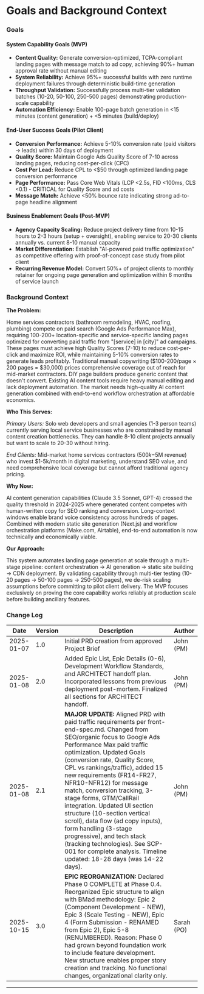 # Goals and Background Context

### Goals

#### System Capability Goals (MVP)
- **Content Quality:** Generate conversion-optimized, TCPA-compliant landing pages with message match to ad copy, achieving 90%+ human approval rate without manual editing
- **System Reliability:** Achieve 95%+ successful builds with zero runtime deployment failures through deterministic build-time generation
- **Throughput Validation:** Successfully process multi-tier validation batches (10-20, 50-100, 250-500 pages) demonstrating production-scale capability
- **Automation Efficiency:** Enable 100-page batch generation in <15 minutes (content generation) + <5 minutes (build/deploy)

#### End-User Success Goals (Pilot Client)
- **Conversion Performance:** Achieve 5-10% conversion rate (paid visitors → leads) within 30 days of deployment
- **Quality Score:** Maintain Google Ads Quality Score of 7-10 across landing pages, reducing cost-per-click (CPC)
- **Cost Per Lead:** Reduce CPL to <$50 through optimized landing page conversion performance
- **Page Performance:** Pass Core Web Vitals (LCP <2.5s, FID <100ms, CLS <0.1) - CRITICAL for Quality Score and ad costs
- **Message Match:** Achieve <50% bounce rate indicating strong ad-to-page headline alignment

#### Business Enablement Goals (Post-MVP)
- **Agency Capacity Scaling:** Reduce project delivery time from 10-15 hours to 2-3 hours (setup + oversight), enabling service to 20-30 clients annually vs. current 8-10 manual capacity
- **Market Differentiation:** Establish "AI-powered paid traffic optimization" as competitive offering with proof-of-concept case study from pilot client
- **Recurring Revenue Model:** Convert 50%+ of project clients to monthly retainer for ongoing page generation and optimization within 6 months of service launch

### Background Context

**The Problem:**

Home services contractors (bathroom remodeling, HVAC, roofing, plumbing) compete on paid search (Google Ads Performance Max), requiring 100-200+ location-specific and service-specific landing pages optimized for converting paid traffic from "[service] in [city]" ad campaigns. These pages must achieve high Quality Scores (7-10) to reduce cost-per-click and maximize ROI, while maintaining 5-10% conversion rates to generate leads profitably. Traditional manual copywriting ($100-200/page × 200 pages = $30,000) prices comprehensive coverage out of reach for mid-market contractors. DIY page builders produce generic content that doesn't convert. Existing AI content tools require heavy manual editing and lack deployment automation. The market needs high-quality AI content generation combined with end-to-end workflow orchestration at affordable economics.

**Who This Serves:**

*Primary Users:* Solo web developers and small agencies (1-3 person teams) currently serving local service businesses who are constrained by manual content creation bottlenecks. They can handle 8-10 client projects annually but want to scale to 20-30 without hiring.

*End Clients:* Mid-market home services contractors ($500k-$5M revenue) who invest $1-5k/month in digital marketing, understand SEO value, and need comprehensive local coverage but cannot afford traditional agency pricing.

**Why Now:**

AI content generation capabilities (Claude 3.5 Sonnet, GPT-4) crossed the quality threshold in 2024-2025 where generated content competes with human-written copy for SEO ranking and conversion. Long-context windows enable brand voice consistency across hundreds of pages. Combined with modern static site generation (Next.js) and workflow orchestration platforms (Make.com, Airtable), end-to-end automation is now technically and economically viable.

**Our Approach:**

This system automates landing page generation at scale through a multi-stage pipeline: content orchestration → AI generation → static site building → CDN deployment. By validating capability through multi-tier testing (10-20 pages → 50-100 pages → 250-500 pages), we de-risk scaling assumptions before committing to pilot client delivery. The MVP focuses exclusively on proving the core capability works reliably at production scale before building ancillary features.

### Change Log

| Date | Version | Description | Author |
|------|---------|-------------|--------|
| 2025-01-07 | 1.0 | Initial PRD creation from approved Project Brief | John (PM) |
| 2025-01-08 | 2.0 | Added Epic List, Epic Details (0-6), Development Workflow Standards, and ARCHITECT handoff plan. Incorporated lessons from previous deployment post-mortem. Finalized all sections for ARCHITECT handoff. | John (PM) |
| 2025-01-08 | 2.1 | **MAJOR UPDATE:** Aligned PRD with paid traffic requirements per front-end-spec.md. Changed from SEO/organic focus to Google Ads Performance Max paid traffic optimization. Updated Goals (conversion rate, Quality Score, CPL vs rankings/traffic), added 15 new requirements (FR14-FR27, NFR10-NFR12) for message match, conversion tracking, 3-stage forms, GTM/CallRail integration. Updated UI section structure (10-section vertical scroll), data flow (ad copy inputs), form handling (3-stage progressive), and tech stack (tracking technologies). See SCP-001 for complete analysis. Timeline updated: 18-28 days (was 14-22 days). | John (PM) |
| 2025-10-15 | 3.0 | **EPIC REORGANIZATION:** Declared Phase 0 COMPLETE at Phase 0.4. Reorganized Epic structure to align with BMad methodology: Epic 2 (Component Development - NEW), Epic 3 (Scale Testing - NEW), Epic 4 (Form Submission - RENAMED from Epic 2), Epic 5-8 (RENUMBERED). Reason: Phase 0 had grown beyond foundation work to include feature development. New structure enables proper story creation and tracking. No functional changes, organizational clarity only. | Sarah (PO) |

---
